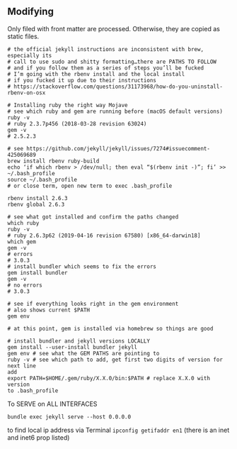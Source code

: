 ---
---
## Modifying 

Only filed with front matter are processed. Otherwise, they are copied as static files.

```
# the official jekyll instructions are inconsistent with brew, especially its
# call to use sudo and shitty formatting…there are PATHS TO FOLLOW
# and if you follow them as a series of steps you’ll be fucked
# I’m going with the rbenv install and the local install 
# if you fucked it up due to their instructions
# https://stackoverflow.com/questions/31173968/how-do-you-uninstall-rbenv-on-osx

# Installing ruby the right way Mojave
# see which ruby and gem are running before (macOS default versions)
ruby -v
# ruby 2.3.7p456 (2018-03-28 revision 63024)
gem -v
# 2.5.2.3

# see https://github.com/jekyll/jekyll/issues/7274#issuecomment-425069689
brew install rbenv ruby-build
echo ‘if which rbenv > /dev/null; then eval “$(rbenv init -)”; fi’ >> ~/.bash_profile
source ~/.bash_profile 
# or close term, open new term to exec .bash_profile

rbenv install 2.6.3
rbenv global 2.6.3

# see what got installed and confirm the paths changed
which ruby
ruby -v
# ruby 2.6.3p62 (2019-04-16 revision 67580) [x86_64-darwin18]
which gem
gem -v
# errors 
# 3.0.3
# install bundler which seems to fix the errors
gem install bundler
gem -v
# no errors
# 3.0.3

# see if everything looks right in the gem environment
# also shows current $PATH
gem env

# at this point, gem is installed via homebrew so things are good

# install bundler and jekyll versions LOCALLY
gem install --user-install bundler jekyll
gem env # see what the GEM PATHS are pointing to
ruby -v # see which path to add, get first two digits of version for next line
add 
export PATH=$HOME/.gem/ruby/X.X.0/bin:$PATH # replace X.X.0 with version
to .bash_profile
```

To SERVE on ALL INTERFACES

`bundle exec jekyll serve --host 0.0.0.0`

to find local ip address via Terminal
`ipconfig getifaddr en1` (there is an inet and inet6 prop listed)